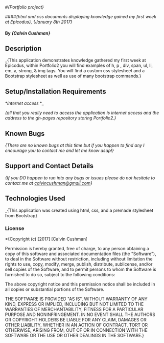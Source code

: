 #_{Portfolio project}_

####_{html and css documents displaying knowledge gained my first week at Epicodus}, {January 8th 2017}_

#### By _**{Calvin Cushman}**_

## Description
_{This application demonstrates knowledge gathered my first week at Epicodus, within Portfolio2 you will find examples of h, p , div, span, ul, li, em, a, strong, & img tags. You will find a custom css stylesheet and a Bootstrap stylesheet as well as use of many bootstrap commands.}

## Setup/Installation Requirements

*_Internet access_
*_

_{all that you really need to access the application is internet access and the address to the gh-pages repository storing Portfolio2.}_

## Known Bugs

_{There are no known bugs at this time but if you happen to find any I encourage you to contact me and let me know asap!}_

## Support and Contact Details

_{If you DO happen to run into any bugs or issues please do not hesitate to contact me at calvincushman@gmail.com}_

## Technologies Used

_{This application was created using html, css, and a premade stylesheet from Bootstrap}

### License

*{Copyright (c) [2017] [Calvin Cushman]

Permission is hereby granted, free of charge, to any person obtaining a copy
of this software and associated documentation files (the "Software"), to deal
in the Software without restriction, including without limitation the rights
to use, copy, modify, merge, publish, distribute, sublicense, and/or sell
copies of the Software, and to permit persons to whom the Software is
furnished to do so, subject to the following conditions:

The above copyright notice and this permission notice shall be included in all
copies or substantial portions of the Software.

THE SOFTWARE IS PROVIDED "AS IS", WITHOUT WARRANTY OF ANY KIND, EXPRESS OR
IMPLIED, INCLUDING BUT NOT LIMITED TO THE WARRANTIES OF MERCHANTABILITY,
FITNESS FOR A PARTICULAR PURPOSE AND NONINFRINGEMENT. IN NO EVENT SHALL THE
AUTHORS OR COPYRIGHT HOLDERS BE LIABLE FOR ANY CLAIM, DAMAGES OR OTHER
LIABILITY, WHETHER IN AN ACTION OF CONTRACT, TORT OR OTHERWISE, ARISING FROM,
OUT OF OR IN CONNECTION WITH THE SOFTWARE OR THE USE OR OTHER DEALINGS IN THE
SOFTWARE.}
